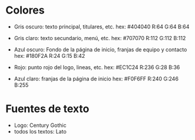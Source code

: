 # Colores

- Gris oscuro: texto principal, titulares, etc.
hex: #404040  R:64 G:64 B:64

- Gris claro: texto secundario, menú, etc.
hex: #707070  R:112 G:112 B:112

- Azul oscuro: Fondo de la página de inicio, franjas de equipo y contacto
hex: #180F2A  R:24 G:15 B:42

- Rojo: punto rojo del logo, lineas, etc. 
hex: #EC1C24  R:236 G:28 B:36

- Azul claro: franjas de la página de inicio
hex: #F0F6FF R:240 G:246 B:255

# Fuentes de texto

- Logo: Century Gothic
- todos los textos: Lato

